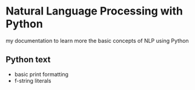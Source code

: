 # Natural Language Processing with Python
my documentation to learn more the basic concepts of NLP using Python

## Python text 
- basic print formatting
- f-string literals

## 
